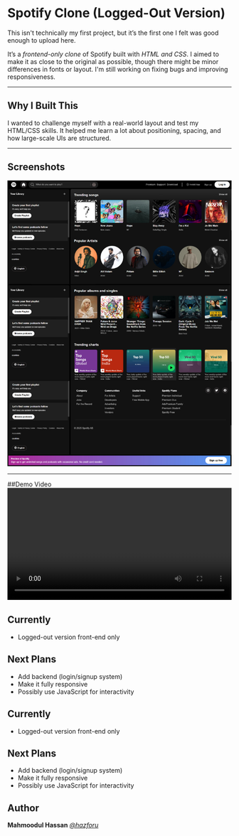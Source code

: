 # Spotify Clone (Logged-Out Version)

This isn't technically my first project, but it’s the first one I felt was good enough to upload here.

It’s a *frontend-only clone* of Spotify built with *HTML and CSS*. I aimed to make it as close to the original as possible, though there might be minor differences in fonts or layout. I'm still working on fixing bugs and improving responsiveness.

---
## Why I Built This

I wanted to challenge myself with a real-world layout and test my HTML/CSS skills. It helped me learn a lot about positioning, spacing, and how large-scale UIs are structured.

---

## Screenshots

![Preview](./pics/preview/preview.jpg)

---
##Demo Video
<video src="./pics/preview/demo.mp4" controls autoplay loop width="100%"></video>
## Currently
- Logged-out version  front-end only

## Next Plans

- Add backend (login/signup system)  
- Make it fully responsive  
- Possibly use JavaScript for interactivity  

## Currently
- Logged-out version  front-end only

## Next Plans

- Add backend (login/signup system)  
- Make it fully responsive  
- Possibly use JavaScript for interactivity  


## Author
**Mahmoodul Hassan**
*[@hazforu](https://github.com/hazforu)*

